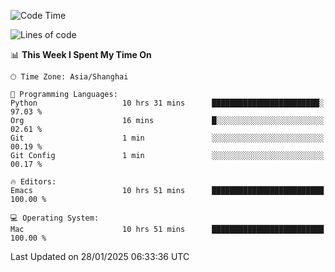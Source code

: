 <!--START_SECTION:waka-->
![Code Time](http://img.shields.io/badge/Code%20Time-2%2C499%20hrs%2048%20mins-blue)

![Lines of code](https://img.shields.io/badge/From%20Hello%20World%20I%27ve%20Written-334.9%20thousand%20lines%20of%20code-blue)

📊 **This Week I Spent My Time On** 

```text
🕑︎ Time Zone: Asia/Shanghai

💬 Programming Languages: 
Python                   10 hrs 31 mins      ████████████████████████░   97.03 % 
Org                      16 mins             █░░░░░░░░░░░░░░░░░░░░░░░░   02.61 % 
Git                      1 min               ░░░░░░░░░░░░░░░░░░░░░░░░░   00.19 % 
Git Config               1 min               ░░░░░░░░░░░░░░░░░░░░░░░░░   00.17 % 

🔥 Editors: 
Emacs                    10 hrs 51 mins      █████████████████████████   100.00 % 

💻 Operating System: 
Mac                      10 hrs 51 mins      █████████████████████████   100.00 % 
```


 Last Updated on 28/01/2025 06:33:36 UTC
<!--END_SECTION:waka-->
